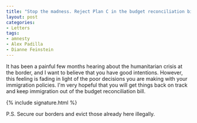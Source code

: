 ```yaml
---
title: "Stop the madness. Reject Plan C in the budget reconciliation bill"
layout: post
categories:
- Letters
tags:
- amnesty
- Alex Padilla
- Dianne Feinstein
---
```


It has been a painful few months hearing about the humanitarian crisis at the border, and I want to believe that you have good intentions. However, this feeling is fading in light of the poor decisions you are making with your immigration policies. I'm very hopeful that you will get things back on track and keep immigration out of the budget reconciliation bill.

{% include signature.html %}

P.S. Secure our borders and evict those already here illegally.